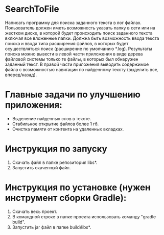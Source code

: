 # SearchToFile
Написать программу для поиска заданного текста в лог файлах.
Пользователь должен иметь возможность указать папку в сети или на жестком диске, в которой будет происходить поиск заданного текста включая все вложенные папки.
Должна быть возможность ввода текста поиска и ввода типа расширения файлов, в которых будет осуществляться поиск (расширение по умолчанию *.log).
Результаты поиска можно вывести в левой части приложения в виде дерева файловой системы только те файлы, в которых был обнаружен заданный текст.
В правой части приложения выводить содержимое файла с возможностью навигации по найденному тексту (выделить все, вперед/назад).

# Главные задачи по улучшению приложения:
- Выделение найденных слов в тексте.
- Стабильное открытие файлов более 1 гб.
- Очистка памяти от контента на удаленных вкладках.

# Инструкция по запуску 
1. Скачать файл в папке репозитория libs\*.
2. Запустить скаченный файл.

# Инструкция по установке (нужен инструмент сборки Gradle):
1. Скачать весь проект.
2. В командной строке в папке проекта использовать команду "gradle build".
3. Запустить jar файл в папке build\libs\*.
